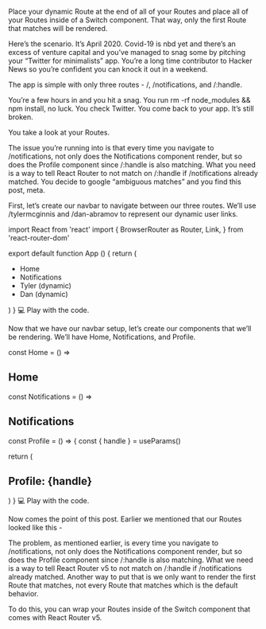 Place your dynamic Route at the end of all of your Routes and place all of your Routes inside of a Switch component. That way, only the first Route that matches will be rendered.

Here’s the scenario. It’s April 2020. Covid-19 is nbd yet and there’s an excess of venture capital and you’ve managed to snag some by pitching your “Twitter for minimalists” app. You’re a long time contributor to Hacker News so you’re confident you can knock it out in a weekend.

The app is simple with only three routes - /, /notifications, and /:handle.

You’re a few hours in and you hit a snag. You run rm -rf node_modules && npm install, no luck. You check Twitter. You come back to your app. It’s still broken.

You take a look at your Routes.

<Route exact path='/'><Home /></Route>
<Route path='/notifications'><Notifications /></Route>
<Route path='/:handle'><Profile /></Route>
The issue you’re running into is that every time you navigate to /notifications, not only does the Notifications component render, but so does the Profile component since /:handle is also matching. What you need is a way to tell React Router to not match on /:handle if /notifications already matched. You decide to google “ambiguous matches” and you find this post, meta.

First, let’s create our navbar to navigate between our three routes. We’ll use /tylermcginnis and /dan-abramov to represent our dynamic user links.

import React from 'react'
import {
  BrowserRouter as Router,
  Link,
} from 'react-router-dom'

export default function App () {
  return (
    <Router>
      <div>
        <ul>
          <li><Link to="/">Home</Link></li>
          <li><Link to="/notifications">Notifications</Link></li>
          <li><Link to="/tylermcginnis">Tyler (dynamic)</Link></li>
          <li><Link to="/dan_abramov">Dan (dynamic)</Link></li>
        </ul>
      </div>
    </Router>
  )
}
💻 Play with the code.

Now that we have our navbar setup, let’s create our components that we’ll be rendering. We’ll have Home, Notifications, and Profile.

const Home = () => <h2>Home</h2>
const Notifications = () => <h2>Notifications</h2>

const Profile = () => {
  const { handle } = useParams()

  return (
    <div>
      <h2>Profile: {handle}</h2>
    </div>
  )
}
💻 Play with the code.

Now comes the point of this post. Earlier we mentioned that our Routes looked like this -

<Route exact path='/'><Home /></Route>
<Route path='/notifications'><Notifications /></Route>
<Route path='/:handle'><Profile /></Route>
The problem, as mentioned earlier, is every time you navigate to /notifications, not only does the Notifications component render, but so does the Profile component since /:handle is also matching. What we need is a way to tell React Router v5 to not match on /:handle if /notifications already matched. Another way to put that is we only want to render the first Route that matches, not every Route that matches which is the default behavior.

To do this, you can wrap your Routes inside of the Switch component that comes with React Router v5.

<Switch>
  <Route exact path='/' component={Home} />
  <Route path='/notifications' component={Notifications} />
  <Route path='/:handle' component={Profile} />
</Switch>